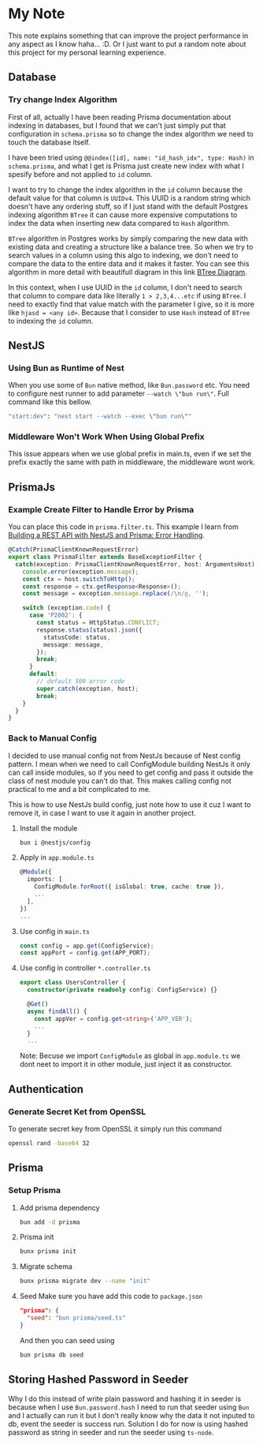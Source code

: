 # My Note
This note explains something that can improve the project performance in any aspect as I know haha... :D. Or I just want to put a random note about this project for my personal learning experience.

## Database
### Try change Index Algorithm
First of all, actually I have been reading Prisma documentation about indexing in databases, but I found that we can't just simply put that configuration in `schema.prisma` so to change the index algorithm we need to touch the database itself.

I have been tried using `@@index([id], name: "id_hash_idx", type: Hash)` in `schema.prisma`, and what I get is Prisma just create new index with what I spesify before and not applied to `id` column.

I want to try to change the index algorithm in the `id` column because the default value for that column is `UUIDv4`. This UUID is a random string which doesn't have any ordering stuff, so if I just stand with the default Postgres indexing algorithm `BTree` it can cause more expensive computations to index the data when inserting new data compared to `Hash` algorithm.

`BTree` algorithm in Postgres works by simply comparing the new data with existing data and creating a structure like a balance tree. So when we try to search values in a column using this algo to indexing, we don't need to compare the data to the entire data and it makes it faster. You can see this algorithm in more detail with beautifull diagram in this link [BTree Diagram](https://www.cs.usfca.edu/~galles/visualization/BTree.html).

In this context, when I use UUID in the `id` column, I don't need to search that column to compare data like literally `1 > 2,3,4...etc` if using `BTree`. I need to exactly find that value match with the parameter I give, so it is more like `hjasd = <any id>`. Because that I consider to use `Hash` instead of `BTree` to indexing the `id` column.


## NestJS
### Using Bun as Runtime of Nest
When you use some of `Bun` native method, like `Bun.password` etc. You need to configure nest runner to add parameter `--watch \"bun run\"`. Full command like this bellow.
```sh
"start:dev": "nest start --watch --exec \"bun run\""
```

### Middleware Won't Work When Using Global Prefix
This issue appears when we use global prefix in main.ts, even if we set the prefix exactly the same with path in middleware, the middleware wont work.


## PrismaJs
### Example Create Filter to Handle Error by Prisma
You can place this code in `prisma.filter.ts`. This example I learn from [Building a REST API with NestJS and Prisma: Error Handling](https://www.prisma.io/blog/nestjs-prisma-error-handling-7D056s1kOop2).

```ts
@Catch(PrismaClientKnownRequestError)
export class PrismaFilter extends BaseExceptionFilter {
  catch(exception: PrismaClientKnownRequestError, host: ArgumentsHost) {
    console.error(exception.message);
    const ctx = host.switchToHttp();
    const response = ctx.getResponse<Response>();
    const message = exception.message.replace(/\n/g, '');

    switch (exception.code) {
      case 'P2002': {
        const status = HttpStatus.CONFLICT;
        response.status(status).json({
          statusCode: status,
          message: message,
        });
        break;
      }
      default:
        // default 500 error code
        super.catch(exception, host);
        break;
    }
  }
}
```

### Back to Manual Config
I decided to use manual config not from NestJs because of Nest config pattern. I mean when we need to call ConfigModule building NestJs it only can call inside modules, so if you need to get config and pass it outside the class of nest module you can't do that. This makes calling config not practical to me and a bit complicated to me.

This is how to use NestJs build config, just note how to use it cuz I want to remove it, in case I want to use it again in another project.

1. Install the module
    ```sh
    bun i @nestjs/config
    ```

2. Apply in `app.module.ts`
    ```ts
    @Module({
      imports: [
        ConfigModule.forRoot({ isGlobal: true, cache: true }),
        ...
      ],
    })
    ...
    ```

3. Use config in `main.ts`
    ```ts
    const config = app.get(ConfigService);
    const appPort = config.get(APP_PORT);
    ```

4. Use config in controller `*.controller.ts`
    ```ts
    export class UsersController {
      constructor(private readonly config: ConfigService) {}

      @Get()
      async findAll() {
        const appVer = config.get<string>('APP_VER');
        ...
      }
      ...
    ```
    Note: Becuse we import `ConfigModule` as global in `app.module.ts` we dont neet to import it in other module, just inject it as constructor.


## Authentication
### Generate Secret Ket from OpenSSL
To generate secret key from OpenSSL it simply run this command
```sh
openssl rand -base64 32
```


## Prisma
### Setup Prisma
1. Add prisma dependency
   ```sh
   bun add -d prisma
   ```
2. Prisma init
   ```sh
   bunx prisma init
   ```
3. Migrate schema
   ```sh
   bunx prisma migrate dev --name "init"
   ```
4. Seed
   Make sure you have add this code to `package.json`
   ```json
   "prisma": {
     "seed": "bun prisma/seed.ts"
   }
   ```
   And then you can seed using
   ```sh
   bun prisma db seed
   ```

## Storing Hashed Password in Seeder
Why I do this instead of write plain password and hashing it in seeder is because when I use `Bun.password.hash` I need to run that seeder using `Bun` and I actually can run it but I don't really know why the data it not inputed to db, event the seeder is success run. Solution I do for now is using hashed password as string in seeder and run the seeder using `ts-node`.